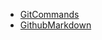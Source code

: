 - [GitCommands](https://github.com/Malvin222/study/blob/9be128cd7a90ffb987945550832c4277b514bb2b/git/GitCommands#L1)
- [GithubMarkdown](https://github.com/Malvin222/study/blob/9be128cd7a90ffb987945550832c4277b514bb2b/git/github_README_markdown#L1)
